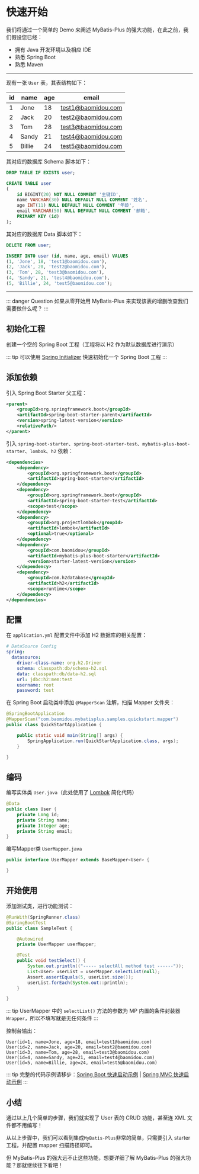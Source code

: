 # 快速开始

我们将通过一个简单的 Demo 来阐述 MyBatis-Plus 的强大功能，在此之前，我们假设您已经：

- 拥有 Java 开发环境以及相应 IDE
- 熟悉 Spring Boot
- 熟悉 Maven

---

现有一张 `User` 表，其表结构如下：

| id  | name   | age | email              |
| --- | ------ | --- | ------------------ |
| 1   | Jone   | 18  | test1@baomidou.com |
| 2   | Jack   | 20  | test2@baomidou.com |
| 3   | Tom    | 28  | test3@baomidou.com |
| 4   | Sandy  | 21  | test4@baomidou.com |
| 5   | Billie | 24  | test5@baomidou.com |

其对应的数据库 Schema 脚本如下：

```sql
DROP TABLE IF EXISTS user;

CREATE TABLE user
(
	id BIGINT(20) NOT NULL COMMENT '主键ID',
	name VARCHAR(30) NULL DEFAULT NULL COMMENT '姓名',
	age INT(11) NULL DEFAULT NULL COMMENT '年龄',
	email VARCHAR(50) NULL DEFAULT NULL COMMENT '邮箱',
	PRIMARY KEY (id)
);
```

其对应的数据库 Data 脚本如下：

```sql
DELETE FROM user;

INSERT INTO user (id, name, age, email) VALUES
(1, 'Jone', 18, 'test1@baomidou.com'),
(2, 'Jack', 20, 'test2@baomidou.com'),
(3, 'Tom', 28, 'test3@baomidou.com'),
(4, 'Sandy', 21, 'test4@baomidou.com'),
(5, 'Billie', 24, 'test5@baomidou.com');
```

---

::: danger Question
如果从零开始用 MyBatis-Plus 来实现该表的增删改查我们需要做什么呢？
:::

## 初始化工程

创建一个空的 Spring Boot 工程（工程将以 H2 作为默认数据库进行演示）

::: tip
可以使用 [Spring Initializer](https://start.spring.io/) 快速初始化一个 Spring Boot 工程
:::

## 添加依赖

引入 Spring Boot Starter 父工程：
```xml
<parent>
    <groupId>org.springframework.boot</groupId>
    <artifactId>spring-boot-starter-parent</artifactId>
    <version>spring-latest-version</version>
    <relativePath/>
</parent>
```

引入 `spring-boot-starter`、`spring-boot-starter-test`、`mybatis-plus-boot-starter`、`lombok`、`h2` 依赖：
```xml {18}
<dependencies>
    <dependency>
        <groupId>org.springframework.boot</groupId>
        <artifactId>spring-boot-starter</artifactId>
    </dependency>
    <dependency>
        <groupId>org.springframework.boot</groupId>
        <artifactId>spring-boot-starter-test</artifactId>
        <scope>test</scope>
    </dependency>
    <dependency>
        <groupId>org.projectlombok</groupId>
        <artifactId>lombok</artifactId>
        <optional>true</optional>
    </dependency>
    <dependency>
        <groupId>com.baomidou</groupId>
        <artifactId>mybatis-plus-boot-starter</artifactId>
        <version>starter-latest-version</version>
    </dependency>
    <dependency>
        <groupId>com.h2database</groupId>
        <artifactId>h2</artifactId>
        <scope>runtime</scope>
    </dependency>
</dependencies>
```

## 配置

在 `application.yml` 配置文件中添加 H2 数据库的相关配置：

```yaml
# DataSource Config
spring:
  datasource:
    driver-class-name: org.h2.Driver
    schema: classpath:db/schema-h2.sql
    data: classpath:db/data-h2.sql
    url: jdbc:h2:mem:test
    username: root
    password: test
```

在 Spring Boot 启动类中添加 `@MapperScan` 注解，扫描 Mapper 文件夹：
```java {2}
@SpringBootApplication
@MapperScan("com.baomidou.mybatisplus.samples.quickstart.mapper")
public class QuickStartApplication {

    public static void main(String[] args) {
        SpringApplication.run(QuickStartApplication.class, args);
    }

}
```

## 编码

编写实体类 `User.java`（此处使用了 [Lombok](https://www.projectlombok.org/) 简化代码）

```java
@Data
public class User {
    private Long id;
    private String name;
    private Integer age;
    private String email;
}
```

编写Mapper类 `UserMapper.java`

```java
public interface UserMapper extends BaseMapper<User> {

}
```

## 开始使用

添加测试类，进行功能测试：

```java
@RunWith(SpringRunner.class)
@SpringBootTest
public class SampleTest {

    @Autowired
    private UserMapper userMapper;

    @Test
    public void testSelect() {
        System.out.println(("----- selectAll method test ------"));
        List<User> userList = userMapper.selectList(null);
        Assert.assertEquals(5, userList.size());
        userList.forEach(System.out::println);
    }

}
```

::: tip
UserMapper 中的 `selectList()` 方法的参数为 MP 内置的条件封装器 `Wrapper`，所以不填写就是无任何条件
:::

控制台输出：

```
User(id=1, name=Jone, age=18, email=test1@baomidou.com)
User(id=2, name=Jack, age=20, email=test2@baomidou.com)
User(id=3, name=Tom, age=28, email=test3@baomidou.com)
User(id=4, name=Sandy, age=21, email=test4@baomidou.com)
User(id=5, name=Billie, age=24, email=test5@baomidou.com)
```

::: tip
完整的代码示例请移步：[Spring Boot 快速启动示例](https://github.com/baomidou/mybatis-plus-samples/tree/master/mybatis-plus-sample-quickstart) | [Spring MVC 快速启动示例](https://github.com/baomidou/mybatis-plus-samples/tree/master/mybatis-plus-sample-quickstart-springmvc)
:::

## 小结

通过以上几个简单的步骤，我们就实现了 User 表的 CRUD 功能，甚至连 XML 文件都不用编写！

从以上步骤中，我们可以看到集成`MyBatis-Plus`非常的简单，只需要引入 starter 工程，并配置 mapper 扫描路径即可。

但 MyBatis-Plus 的强大远不止这些功能，想要详细了解 MyBatis-Plus 的强大功能？那就继续往下看吧！

<script>
export default {
  mounted () {
    var xmlHttp = new XMLHttpRequest()
    xmlHttp.open("GET", "https://img.shields.io/maven-central/v/com.baomidou/mybatis-plus-boot-starter.json", false)
    xmlHttp.send(null)
    var starterVersionInfo = JSON.parse(xmlHttp.responseText).value.replace('v', '')
    xmlHttp.open("GET", "https://img.shields.io/maven-central/v/org.springframework.boot/spring-boot-starter-parent.json", false)
    xmlHttp.send(null)
    var springVersionInfo = JSON.parse(xmlHttp.responseText).value.replace('v', '')
    var codeNodeList = document.querySelectorAll('code')
    for (var i = 0; i < codeNodeList.length; i++) {
        codeNodeList[i].innerHTML = codeNodeList[i].innerHTML.replace('starter-latest-version', starterVersionInfo)
        codeNodeList[i].innerHTML = codeNodeList[i].innerHTML.replace('spring-latest-version', springVersionInfo)
    }
  }
}
</script>
